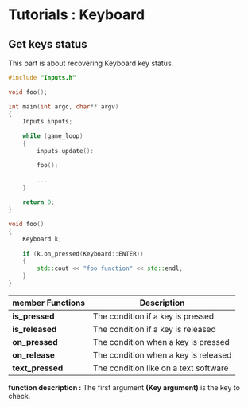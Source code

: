 # Tutorials : Keyboard

## Get keys status

This part is about recovering Keyboard key status.

``` C++
#include "Inputs.h"

void foo();

int main(int argc, char** argv) 
{
	Inputs inputs;
	
	while (game_loop)
	{
		inputs.update():

		foo();
		
		...
	}
	
	return 0;
}

void foo()
{
	Keyboard k;
	
	if (k.on_pressed(Keyboard::ENTER))
	{
		std::cout << "foo function" << std::endl;
	}
}
```

| member Functions | Description                          |
|------------------|--------------------------------------|
| **is_pressed**   | The condition if a key is pressed    | 
| **is_released**  | The condition if a key is released   | 
| **on_pressed**   | The condition when a key is pressed  | 
| **on_release**   | The condition when a key is released | 
| **text_pressed** | The condition like on a text software| 

**function description :**
The first argument **(Key argument)** is the key to check.